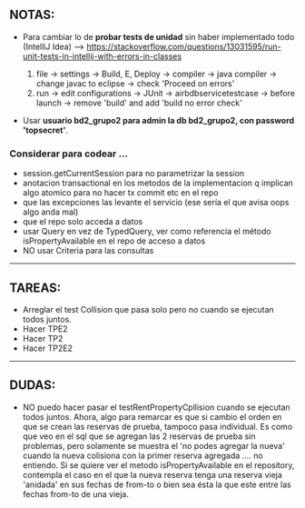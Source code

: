 ## NOTAS:

* Para cambiar lo de **probar tests de unidad** sin haber implementado todo (IntelliJ Idea)
	--> https://stackoverflow.com/questions/13031595/run-unit-tests-in-intellij-with-errors-in-classes 
	1. file -> settings -> Build, E, Deploy -> compiler -> java compiler -> change javac to eclipse -> check 'Proceed on errors'
	2. run -> edit configurations -> JUnit -> airbdbservicetestcase -> before launch -> remove 'build' and add 'build no error check'	

* Usar __usuario bd2_grupo2 para admin la db bd2_grupo2, con password 'topsecret'__.

### Considerar para codear ...
* session.getCurrentSession para no parametrizar la session
* anotacion transactional en los metodos de la implementacion q implican algo atomico para no hacer tx commit etc en el repo
* que las excepciones las levante el servicio (ese sería el que avisa oops algo anda mal)
* que el repo solo acceda a datos
* usar Query en vez de TypedQuery, ver como referencia el método isPropertyAvailable en el repo de acceso a datos
* NO usar Criteria para las consultas
---

## TAREAS:

* Arreglar el test Collision que pasa solo pero no cuando se ejecutan todos juntos.
* Hacer TPE2
* Hacer TP2
* Hacer TP2E2

---

## DUDAS:

* NO puedo hacer pasar el testRentPropertyCpllision cuando se ejecutan todos juntos. Ahora, algo para remarcar es que si cambio el orden en que se crean las reservas de prueba, tampoco pasa individual. Es como que veo en el sql que se agregan las 2 reservas de prueba sin problemas, pero solamente se muestra el 'no podes agregar la nueva' cuando la nueva colisiona con la primer reserva agregada .... no entiendo. Si se quiere ver el metodo isPropertyAvailable en el repository, contempla el caso en el que la nueva reserva tenga una reserva vieja 'anidada' en sus fechas de from-to o bien sea ésta la que este entre las fechas from-to de una vieja.
 



